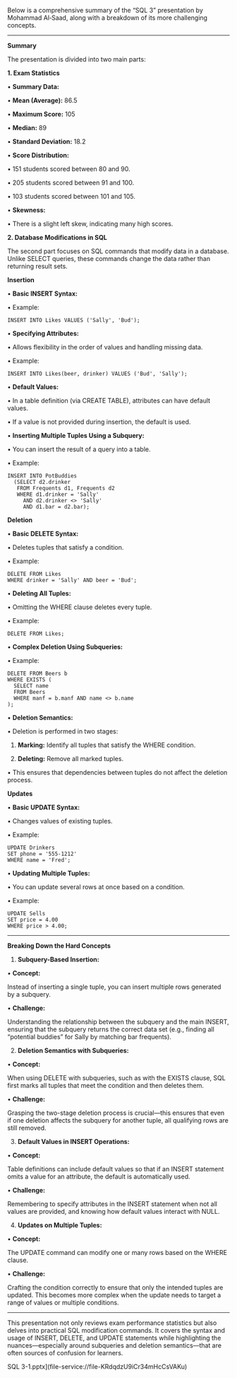 Below is a comprehensive summary of the “SQL 3” presentation by Mohammad Al‑Saad, along with a breakdown of its more challenging concepts.

---

**Summary**

  

The presentation is divided into two main parts:

  

**1. Exam Statistics**

• **Summary Data:**

• **Mean (Average):** 86.5

• **Maximum Score:** 105

• **Median:** 89

• **Standard Deviation:** 18.2

• **Score Distribution:**

• 151 students scored between 80 and 90.

• 205 students scored between 91 and 100.

• 103 students scored between 101 and 105.

• **Skewness:**

• There is a slight left skew, indicating many high scores.

  

**2. Database Modifications in SQL**

  

The second part focuses on SQL commands that modify data in a database. Unlike SELECT queries, these commands change the data rather than returning result sets.

  

**Insertion**

• **Basic INSERT Syntax:**

• Example:

```
INSERT INTO Likes VALUES ('Sally', 'Bud');
```

  

• **Specifying Attributes:**

• Allows flexibility in the order of values and handling missing data.

• Example:

```
INSERT INTO Likes(beer, drinker) VALUES ('Bud', 'Sally');
```

  

• **Default Values:**

• In a table definition (via CREATE TABLE), attributes can have default values.

• If a value is not provided during insertion, the default is used.

• **Inserting Multiple Tuples Using a Subquery:**

• You can insert the result of a query into a table.

• Example:

```
INSERT INTO PotBuddies
  (SELECT d2.drinker
   FROM Frequents d1, Frequents d2
   WHERE d1.drinker = 'Sally'
     AND d2.drinker <> 'Sally'
     AND d1.bar = d2.bar);
```

  

  

**Deletion**

• **Basic DELETE Syntax:**

• Deletes tuples that satisfy a condition.

• Example:

```
DELETE FROM Likes
WHERE drinker = 'Sally' AND beer = 'Bud';
```

  

• **Deleting All Tuples:**

• Omitting the WHERE clause deletes every tuple.

• Example:

```
DELETE FROM Likes;
```

  

• **Complex Deletion Using Subqueries:**

• Example:

```
DELETE FROM Beers b
WHERE EXISTS (
  SELECT name
  FROM Beers
  WHERE manf = b.manf AND name <> b.name
);
```

  

• **Deletion Semantics:**

• Deletion is performed in two stages:

1. **Marking:** Identify all tuples that satisfy the WHERE condition.

2. **Deleting:** Remove all marked tuples.

• This ensures that dependencies between tuples do not affect the deletion process.

  

**Updates**

• **Basic UPDATE Syntax:**

• Changes values of existing tuples.

• Example:

```
UPDATE Drinkers
SET phone = '555-1212'
WHERE name = 'Fred';
```

  

• **Updating Multiple Tuples:**

• You can update several rows at once based on a condition.

• Example:

```
UPDATE Sells
SET price = 4.00
WHERE price > 4.00;
```

  

---

**Breaking Down the Hard Concepts**

1. **Subquery-Based Insertion:**

• **Concept:**

Instead of inserting a single tuple, you can insert multiple rows generated by a subquery.

• **Challenge:**

Understanding the relationship between the subquery and the main INSERT, ensuring that the subquery returns the correct data set (e.g., finding all “potential buddies” for Sally by matching bar frequents).

2. **Deletion Semantics with Subqueries:**

• **Concept:**

When using DELETE with subqueries, such as with the EXISTS clause, SQL first marks all tuples that meet the condition and then deletes them.

• **Challenge:**

Grasping the two-stage deletion process is crucial—this ensures that even if one deletion affects the subquery for another tuple, all qualifying rows are still removed.

3. **Default Values in INSERT Operations:**

• **Concept:**

Table definitions can include default values so that if an INSERT statement omits a value for an attribute, the default is automatically used.

• **Challenge:**

Remembering to specify attributes in the INSERT statement when not all values are provided, and knowing how default values interact with NULL.

4. **Updates on Multiple Tuples:**

• **Concept:**

The UPDATE command can modify one or many rows based on the WHERE clause.

• **Challenge:**

Crafting the condition correctly to ensure that only the intended tuples are updated. This becomes more complex when the update needs to target a range of values or multiple conditions.

---

This presentation not only reviews exam performance statistics but also delves into practical SQL modification commands. It covers the syntax and usage of INSERT, DELETE, and UPDATE statements while highlighting the nuances—especially around subqueries and deletion semantics—that are often sources of confusion for learners.

  

SQL 3-1.pptx](file-service://file-KRdqdzU9iCr34mHcCsVAKu)